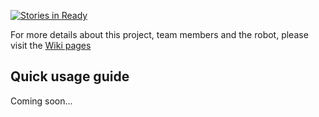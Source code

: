 [![Stories in Ready](https://badge.waffle.io/MinorRoboticsTeam4/CoBot.svg?label=ready&title=Ready)](http://waffle.io/MinorRoboticsTeam4/CoBot)

For more details about this project, team members and the robot, please visit the [Wiki pages](https://github.com/MinorRoboticsTeam4/CoffeeBot/wiki) 


## Quick usage guide
Coming soon...

